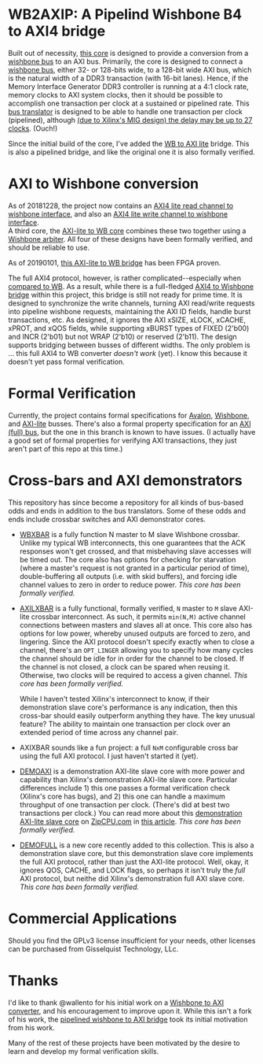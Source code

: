# WB2AXIP: A Pipelind Wishbone B4 to AXI4 bridge

Built out of necessity, [this core](rtl/wbm2axisp.v) is designed to provide
a conversion from a [wishbone
bus](http://zipcpu.com/zipcpu/2017/11/07/wb-formal.html) to an AXI bus.
Primarily, the core is designed to connect a
[wishbone bus](http://zipcpu.com/zipcpu/2017/11/07/wb-formal.html),
either 32- or 128-bits wide, to a 128-bit wide AXI bus, which is the natural
width of a DDR3 transaction (with 16-bit lanes).  Hence, if the
Memory Interface Generator DDR3 controller is running at a 4:1 clock rate,
memory clocks to AXI system clocks, then it should be possible to accomplish
one transaction per clock at a sustained or pipelined rate.  This
[bus translator](rtl/wbm2axisp.v) is designed to be able to handle one
transaction per clock (pipelined), although [(due to Xilinx's MIG design)
the delay may be up to 27 clocks](http://opencores.org/project,wbddr3).  (Ouch!)

Since the initial build of the core, I've added the
[WB to AXI lite](rtl/wbm2axilite.v) bridge.  This is also a pipelined bridge,
and like the original one it is also formally verified.

# AXI to Wishbone conversion

As of 20181228, the project now contains an
[AXI4 lite read channel to wishbone interface](rtl/axilrd2wbsp.v), and also an
[AXI4 lite write channel to wishbone interface](rtl/axilwr2wbsp.v).  
A third core, the [AXI-lite to WB core](rtl/axlite2wbsp.v) combines these
two together using a  [Wishbone arbiter](rtl/wbartbiter.v).  All four of these
designs have been formally verified, and should be reliable to use.

As of 20190101, [this AXI-lite to WB bridge](rtl/axlite2wbsp.v) has been
FPGA proven.

The full AXI4 protocol, however, is rather complicated--especially when
[compared to WB](http://zipcpu.com/zipcpu/2017/11/07/wb-formal.html).  As a
result, while there is a full-fledged
[AXI4 to Wishbone bridge](rtl/axim2wbsp.v) within this project,
this bridge is still not ready for prime time.  It is designed to
synchronize the write channels, turning AXI read/write requests into pipeline
wishbone requests, maintaining the AXI ID fields, handle burst transactions,
etc.  As designed, it ignores the AXI xSIZE, xLOCK, xCACHE, xPROT, and xQOS
fields, while supporting xBURST types of FIXED (2'b00) and INCR (2'b01)
but not WRAP (2'b10) or reserved (2'b11).  The design supports bridging
between busses of different widths.  The only problem is ...
this full AXI4 to WB converter _doesn't work_ (yet).  I know this because it
doesn't yet pass formal verification.

# Formal Verification

Currently, the project contains formal specifications for
[Avalon](bench/formal/fav_slave.v), [Wishbone](bench/formal/fwb_slave.v),
and [AXI-lite](bench/formal/faxil_slave.v) busses.  There's also a formal
property specification for an [AXI (full) bus](bench/formal/faxi_slave.v), but
the one in this branch is known to have issues.  (I actually have a good set
of formal properties for verifying AXI transactions, they just aren't part of
this repo at this time.)

# Cross-bars and AXI demonstrators

This repository has since become a repository for all kinds of bus-based
odds and ends in addition to the bus translators.  Some of these odds and
ends include crossbar switches and AXI demonstrator cores.

- [WBXBAR](rtl/wbxbar.v) is a fully function N master to M slave Wishbone
  crossbar.  Unlike my typical WB interconnects, this one guarantees that the
  ACK responses won't get crossed, and that misbehaving slave accesses will
  be timed out.  The core also has options for checking for starvation
  (where a master's request is not granted in a particular period of time),
  double-buffering all outputs (i.e. with skid buffers), and forcing idle
  channel values to zero in order to reduce power.
  *This core has been formally verified.*

- [AXILXBAR](rtl/axilxbar.v) is a fully functional, formally verified, `N`
  master to `M` slave AXI-lite crossbar interconnect.  As such, it permits
  `min(N,M)` active channel connections between masters and slaves all at once.
  This core also has options for low power, whereby unused outputs are forced
  to zero, and lingering.  Since the AXI protocol doesn't specify exactly
  when to close a channel, there's an `OPT_LINGER` allowing you to specify
  how many cycles the channel should be idle for in order for the channel
  to be closed.  If the channel is not closed, a clock can be spared when
  reusing it.  Otherwise, two clocks will be required to access a given channel.
  *This core has been formally verified.*

  While I haven't tested Xilinx's interconnect to know, if their demonstration
  slave core's performance is any indication, then this cross-bar should easily
  outperform anything they have.  The key unusual feature?  The ability to
  maintain one transaction per clock over an extended period of time across
  any channel pair.

- AXIXBAR sounds like a fun project: a full `NxM` configurable cross bar using
  the full AXI protocol.  I just haven't started it (yet).

- [DEMOAXI](rtl/demoaxi.v) is a demonstration AXI-lite slave core with more
  power and capability than Xilinx's demonstration AXI-lite slave core.
  Particular differences include 1) this one passes a formal verification check
  (Xilinx's core has bugs), and 2) this one can handle a maximum throughput of
  one transaction per clock.  (There's did at best two transactions per clock.)
  You can read more about this [demonstration AXI-lite slave
  core](rtl/demoaxi.v) on [ZipCPU.com](http://zipcpu.com) in
  [this article](http://zipcpu.com/blog/2019/01/12/demoaxilite.html).
  *This core has been formally verified.*

- [DEMOFULL](rtl/demofull.v) is a new core recently added to this collection.
  This is also a demonstration slave core, but this demonstration slave core
  implements the full AXI protocol, rather than just the AXI-lite protocol.
  Well, okay, it ignores QOS, CACHE, and LOCK flags, so perhaps it isn't
  truly the *full* AXI protocol, but neithe did Xilinx's demonstration full
  AXI slave core.
  *This core has been formally verified.*

# Commercial Applications

Should you find the GPLv3 license insufficient for your needs, other licenses
can be purchased from Gisselquist Technology, LLc.

# Thanks

I'd like to thank @wallento for his initial work on a
[Wishbone to AXI converter](https://github.com/wallento/wb2axi), and his
encouragement to improve upon it.  While this isn't a fork of his work, the
[pipelined wishbone to AXI bridge](rtl/wbm2axisp.v) took its initial
motivation from his work.

Many of the rest of these projects have been motivated by the desire to learn
and develop my formal verification skills.
